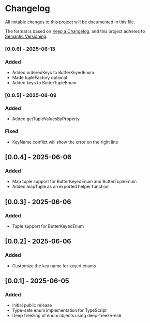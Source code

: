 # Changelog

All notable changes to this project will be documented in this file.

The format is based on [Keep a Changelog](https://keepachangelog.com/en/1.0.0/),
and this project adheres to [Semantic Versioning](https://semver.org/spec/v2.0.0.html).

### [0.0.6] - 2025-06-13

### Added
- Added orderedKeys to ButterKeyedEnum
- Made tupleFactory optional
- Added keys to ButterTupleEnum


### [0.0.5] - 2025-06-09

### Added
- Added getTupleValuesByProperty

### Fixed
- KeyName conflict will show the error on the right line

## [0.0.4] - 2025-06-06

### Added
- Map tuple support for ButterKeyedEnum and ButterTupleEnum
- Added mapTuple as an exported helper function

## [0.0.3] - 2025-06-06

### Added
- Tuple support for ButterKeyedEnum

## [0.0.2] - 2025-06-06

### Added
- Customize the key name for keyed enums

## [0.0.1] - 2025-06-05

### Added
- Initial public release
- Type-safe enum implementation for TypeScript
- Deep freezing of enum objects using deep-freeze-es6

